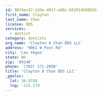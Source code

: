 ```yaml
---
id: 9074ec47-2d3e-491f-a98c-65291450081b
first_name: Clayton
last_name: Chan
license: DDS
services:
  - dentist
category: dentists
org_name: 'Clayton A Chan DDS LLC'
address: '9061 W Post Rd'
city: 'Las Vegas'
state: NV
zip: '89148'
phone: '(702) 271-2950'
title: 'Clayton A Chan DDS LLC'
_geoloc:
  lat: 36.0749
  lng: -115.179
---
```

